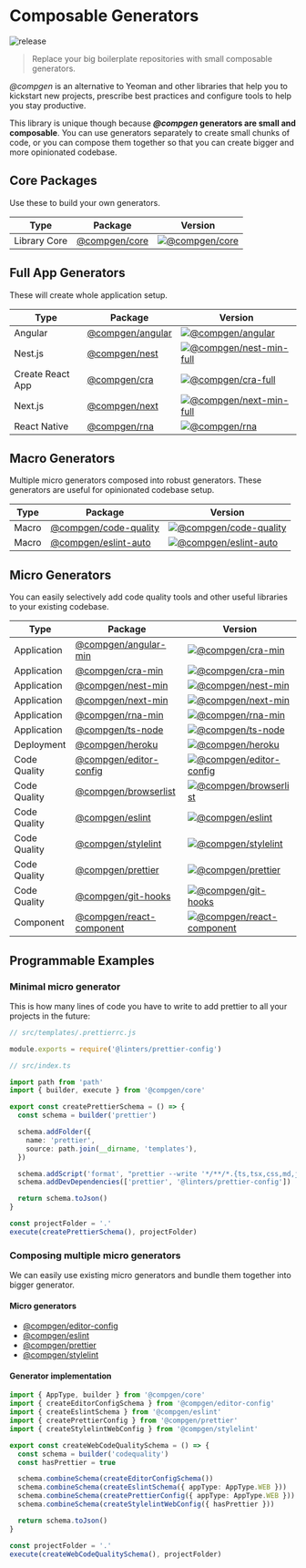 # Composable Generators

![release](https://github.com/developer239/compgen/workflows/release/badge.svg)

> Replace your big boilerplate repositories with small composable generators.

_@compgen_ is an alternative to Yeoman and other libraries that help you to kickstart new projects, prescribe best practices and configure tools to help you stay productive.

This library is unique though because **_@compgen_ generators are small and composable**. You can use generators separately to create small chunks of code, or you can compose them together so that you can create bigger and more opinionated codebase.

## Core Packages

Use these to build your own generators.

| Type         | Package                             | Version                                  |
| ------------ | ----------------------------------- | ---------------------------------------- |
| Library Core | [@compgen/core](packages/core/core) | [![@compgen/core][core-badge]][core-npm] |

## Full App Generators

These will create whole application setup.

| Type             | Package                                               | Version                                                     |
| ---------------- | ----------------------------------------------------- | ----------------------------------------------------------- |
| Angular          | [@compgen/angular](packages/macro-generators/angular) | [![@compgen/angular][angular-badge]][angular-npm]           |
| Nest.js          | [@compgen/nest](packages/macro-generators/nest)       | [![@compgen/nest-min-full][nest-full-badge]][nest-full-npm] |
| Create React App | [@compgen/cra](packages/macro-generators/cra)         | [![@compgen/cra-full][cra-full-badge]][cra-full-npm]        |
| Next.js          | [@compgen/next](packages/macro-generators/next)       | [![@compgen/next-min-full][next-full-badge]][next-full-npm] |
| React Native     | [@compgen/rna](packages/macro-generators/rna)         | [![@compgen/rna][rna-badge]][rna-npm]                       |

## Macro Generators

Multiple micro generators composed into robust generators. These generators are useful for opinionated codebase setup.

| Type  | Package                                                         | Version                                                       |
| ----- | --------------------------------------------------------------- | ------------------------------------------------------------- |
| Macro | [@compgen/code-quality](packages/macro-generators/code-quality) | [![@compgen/code-quality][cc-badge]][cc-npm]                  |
| Macro | [@compgen/eslint-auto](packages/macro-generators/eslint-auto)   | [![@compgen/eslint-auto][eslint-auto-badge]][eslint-auto-npm] |

## Micro Generators

You can easily selectively add code quality tools and other useful libraries to your existing codebase.

| Type         | Package                                                               | Version                                                                   |
| ------------ | --------------------------------------------------------------------- | ------------------------------------------------------------------------- |
| Application  | [@compgen/angular-min](packages/micro-generators/angular-min)         | [![@compgen/cra-min][angular-min-badge]][angular-min-npm]                 |
| Application  | [@compgen/cra-min](packages/micro-generators/cra-min)                 | [![@compgen/cra-min][cra-badge]][cra-npm]                                 |
| Application  | [@compgen/nest-min](packages/micro-generators/nest-min)               | [![@compgen/nest-min][nest-badge]][nest-npm]                              |
| Application  | [@compgen/next-min](packages/micro-generators/next-min)               | [![@compgen/next-min][next-badge]][next-npm]                              |
| Application  | [@compgen/rna-min](packages/micro-generators/rna-min)                 | [![@compgen/rna-min][rna-min-badge]][rna-min-npm]                         |
| Application  | [@compgen/ts-node](packages/micro-generators/ts-node)                 | [![@compgen/ts-node][tsnode-badge]][tsnode-npm]                           |
| Deployment   | [@compgen/heroku](packages/micro-generators/heroku)                   | [![@compgen/heroku][he-badge]][he-npm]                                    |
| Code Quality | [@compgen/editor-config](packages/micro-generators/editor-config)     | [![@compgen/editor-config][ef-badge]][ef-npm]                             |
| Code Quality | [@compgen/browserlist](packages/micro-generators/browserlist)         | [![@compgen/browserlist][bl-badge]][bl-npm]                               |
| Code Quality | [@compgen/eslint](packages/micro-generators/eslint)                   | [![@compgen/eslint][es-badge]][es-npm]                                    |
| Code Quality | [@compgen/stylelint](packages/micro-generators/stylelint)             | [![@compgen/stylelint][stylelint-badge]][stylelint-npm]                   |
| Code Quality | [@compgen/prettier](packages/micro-generators/prettier)               | [![@compgen/prettier][prettier-badge]][prettier-npm]                      |
| Code Quality | [@compgen/git-hooks](packages/micro-generators/git-hooks)             | [![@compgen/git-hooks][gh-badge]][gh-npm]                                 |
| Component    | [@compgen/react-component](packages/micro-generators/react-component) | [![@compgen/react-component][react-component-badge]][react-component-npm] |

## Programmable Examples

### Minimal micro generator

This is how many lines of code you have to write to add prettier to all your projects in the future:

```js
// src/templates/.prettierrc.js

module.exports = require('@linters/prettier-config')
```

```ts
// src/index.ts

import path from 'path'
import { builder, execute } from '@compgen/core'

export const createPrettierSchema = () => {
  const schema = builder('prettier')

  schema.addFolder({
    name: 'prettier',
    source: path.join(__dirname, 'templates'),
  })

  schema.addScript('format', "prettier --write '*/**/*.{ts,tsx,css,md,json}'")
  schema.addDevDependencies(['prettier', '@linters/prettier-config'])

  return schema.toJson()
}

const projectFolder = '.'
execute(createPrettierSchema(), projectFolder)
```

### Composing multiple micro generators

We can easily use existing micro generators and bundle them together into bigger generator.

#### Micro generators

- [@compgen/editor-config](/packages/micro-generators/editor-config)
- [@compgen/eslint](/packages/micro-generators/eslint)
- [@compgen/prettier](/packages/micro-generators/prettier)
- [@compgen/stylelint](/packages/micro-generators/stylelint)

#### Generator implementation

```ts
import { AppType, builder } from '@compgen/core'
import { createEditorConfigSchema } from '@compgen/editor-config'
import { createEslintSchema } from '@compgen/eslint'
import { createPrettierConfig } from '@compgen/prettier'
import { createStylelintWebConfig } from '@compgen/stylelint'

export const createWebCodeQualitySchema = () => {
  const schema = builder('codequality')
  const hasPrettier = true

  schema.combineSchema(createEditorConfigSchema())
  schema.combineSchema(createEslintSchema({ appType: AppType.WEB }))
  schema.combineSchema(createPrettierConfig({ appType: AppType.WEB }))
  schema.combineSchema(createStylelintWebConfig({ hasPrettier }))

  return schema.toJson()
}

const projectFolder = '.'
execute(createWebCodeQualitySchema(), projectFolder)
```

[angular-min-badge]: https://badge.fury.io/js/%40compgen%2Fangular-min.svg
[angular-min-npm]: https://badge.fury.io/js/%40compgen%2Fangular-min
[core-badge]: https://badge.fury.io/js/%40compgen%2Fcore.svg
[core-npm]: https://badge.fury.io/js/%40compgen%2Fcore
[cc-badge]: https://badge.fury.io/js/%40compgen%2Fcode-quality.svg
[cc-npm]: https://badge.fury.io/js/%40compgen%2Fcode-quality
[eslint-auto-badge]: https://badge.fury.io/js/%40compgen%2Feslint-auto.svg
[eslint-auto-npm]: https://badge.fury.io/js/%40compgen%2Feslint-auto
[bl-badge]: https://badge.fury.io/js/%40compgen%2Fbrowserlist.svg
[bl-npm]: https://badge.fury.io/js/%40compgen%2Fbrowserlist
[cra-badge]: https://badge.fury.io/js/%40compgen%2Fcra-min.svg
[cra-npm]: https://badge.fury.io/js/%40compgen%2Fcra-min
[ef-badge]: https://badge.fury.io/js/%40compgen%2Feditor-config.svg
[ef-npm]: https://badge.fury.io/js/%40compgen%2Feditor-config
[es-badge]: https://badge.fury.io/js/%40compgen%2Feslint.svg
[es-npm]: https://badge.fury.io/js/%40compgen%2Feslint
[gh-badge]: https://badge.fury.io/js/%40compgen%2Fgit-hooks.svg
[gh-npm]: https://badge.fury.io/js/%40compgen%2Fgit-hooks
[he-badge]: https://badge.fury.io/js/%40compgen%2Fheroku.svg
[he-npm]: https://badge.fury.io/js/%40compgen%2Fheroku
[nest-badge]: https://badge.fury.io/js/%40compgen%2Fnest-min.svg
[nest-npm]: https://badge.fury.io/js/%40compgen%2Fnest-min
[next-badge]: https://badge.fury.io/js/%40compgen%2Fnext-min.svg
[next-npm]: https://badge.fury.io/js/%40compgen%2Fnext-min
[rna-badge]: https://badge.fury.io/js/%40compgen%2Frna.svg
[rna-npm]: https://badge.fury.io/js/%40compgen%2Frna
[prettier-badge]: https://badge.fury.io/js/%40compgen%2Fprettier.svg
[prettier-npm]: https://badge.fury.io/js/%40compgen%2Fprettier
[rna-min-badge]: https://badge.fury.io/js/%40compgen%2Frna-min.svg
[rna-min-npm]: https://badge.fury.io/js/%40compgen%2Frna-min
[stylelint-badge]: https://badge.fury.io/js/%40compgen%2Fstylelint.svg
[stylelint-npm]: https://badge.fury.io/js/%40compgen%2Fstylelint
[tsnode-badge]: https://badge.fury.io/js/%40compgen%2Fts-node.svg
[tsnode-npm]: https://badge.fury.io/js/%40compgen%2Fts-node
[cra-full-badge]: https://badge.fury.io/js/%40compgen%2Fcra.svg
[cra-full-npm]: https://badge.fury.io/js/%40compgen%2Fcra
[nest-full-badge]: https://badge.fury.io/js/%40compgen%2Fnest.svg
[nest-full-npm]: https://badge.fury.io/js/%40compgen%2Fnest
[next-full-badge]: https://badge.fury.io/js/%40compgen%2Fnext.svg
[next-full-npm]: https://badge.fury.io/js/%40compgen%2Fnext
[angular-badge]: https://badge.fury.io/js/%40compgen%2Fangular.svg
[angular-npm]: https://badge.fury.io/js/%40compgen%2Fangular
[react-component-badge]: https://badge.fury.io/js/%40compgen%2Freact-component.svg
[react-component-npm]: https://badge.fury.io/js/%40compgen%2Freact-component
